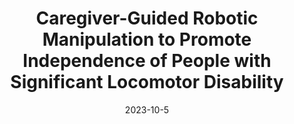---
title: "Caregiver-Guided Robotic Manipulation to Promote Independence of People with Significant Locomotor Disability"
collection: publications
permalink: /publication/Caregiver_SLD_IROS_2023
# excerpt: 'This paper is about fixing template issue #693.'
date: 2023-10-5
venue: 'Workshop on Assistive Robotics for Citizens, IROS'
paperurl: 'http://academicpages.github.io/files/paper3.pdf'
citation: 'D. Mahalingam, A. Patankar, D. Das, N. Chakraborty, C.R. Ramakrishnan and I.V. Ramakrishnan. Caregiver-Guided Robotic Manipulation to Promote Independence of People with Significant Locomotor Disability. Workshop on Assistive Robotics for Citizens, <i>IEEE/RSJ International Conference on Intelligent Robots and Systems (IROS)</i> 2023.'
---